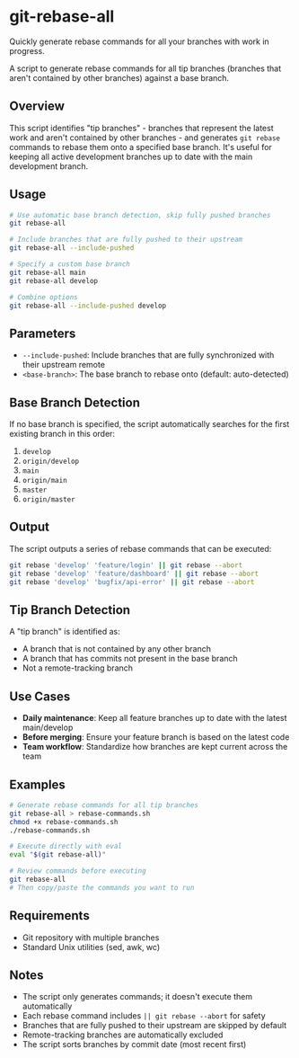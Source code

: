 # git-rebase-all

Quickly generate rebase commands for all your branches with work in progress.

A script to generate rebase commands for all tip branches (branches that aren't contained by other
branches) against a base branch.

## Overview

This script identifies "tip branches" - branches that represent the latest work and aren't contained
by other branches - and generates `git rebase` commands to rebase them onto a specified base branch.
It's useful for keeping all active development branches up to date with the main development branch.

## Usage

```bash
# Use automatic base branch detection, skip fully pushed branches
git rebase-all

# Include branches that are fully pushed to their upstream
git rebase-all --include-pushed

# Specify a custom base branch
git rebase-all main
git rebase-all develop

# Combine options
git rebase-all --include-pushed develop
```

## Parameters

- `--include-pushed`: Include branches that are fully synchronized with their upstream remote
- `<base-branch>`: The base branch to rebase onto (default: auto-detected)

## Base Branch Detection

If no base branch is specified, the script automatically searches for the first existing branch in
this order:

1. `develop`
2. `origin/develop`
3. `main`
4. `origin/main`
5. `master`
6. `origin/master`

## Output

The script outputs a series of rebase commands that can be executed:

```bash
git rebase 'develop' 'feature/login' || git rebase --abort
git rebase 'develop' 'feature/dashboard' || git rebase --abort
git rebase 'develop' 'bugfix/api-error' || git rebase --abort
```

## Tip Branch Detection

A "tip branch" is identified as:

- A branch that is not contained by any other branch
- A branch that has commits not present in the base branch
- Not a remote-tracking branch

## Use Cases

- **Daily maintenance**: Keep all feature branches up to date with the latest main/develop
- **Before merging**: Ensure your feature branch is based on the latest code
- **Team workflow**: Standardize how branches are kept current across the team

## Examples

```bash
# Generate rebase commands for all tip branches
git rebase-all > rebase-commands.sh
chmod +x rebase-commands.sh
./rebase-commands.sh

# Execute directly with eval
eval "$(git rebase-all)"

# Review commands before executing
git rebase-all
# Then copy/paste the commands you want to run
```

## Requirements

- Git repository with multiple branches
- Standard Unix utilities (sed, awk, wc)

## Notes

- The script only generates commands; it doesn't execute them automatically
- Each rebase command includes `|| git rebase --abort` for safety
- Branches that are fully pushed to their upstream are skipped by default
- Remote-tracking branches are automatically excluded
- The script sorts branches by commit date (most recent first)
